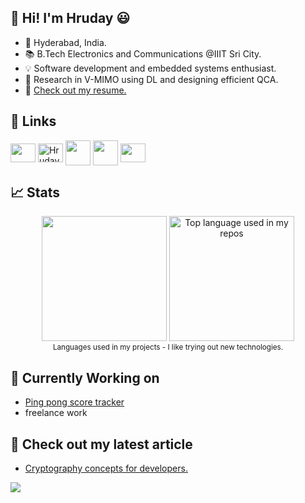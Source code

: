 ## 👋 Hi! I'm Hruday 😃
- 📍 Hyderabad, India.
- 📚 B.Tech Electronics and Communications @IIIT Sri City.
- 💡 Software development and embedded systems enthusiast.
- 🔎 Research in V-MIMO using DL and designing efficient QCA.<br/>
- 📃 [Check out my resume.](https://drive.google.com/file/d/1HcD0pKnGyK_5XUhvWXsGpqHpHE_IjP5P/view)

## 🔗 Links
<p align="left">
<a href="https://www.linkedin.com/in/hruday-gurijala-61b472248/" target="blank"><img align="center" src="https://raw.githubusercontent.com/rahuldkjain/github-profile-readme-generator/master/src/images/icons/Social/linked-in-alt.svg"  height="30" width="40" /></a>
<a href="https://www.leetcode.com/HrudayGurijala" target="blank"><img align="center" src="https://raw.githubusercontent.com/rahuldkjain/github-profile-readme-generator/master/src/images/icons/Social/leet-code.svg" alt="HrudayGurijala" height="30" width="40" /></a>
<a href="https://codeforces.com/profile/hrudaygg" target="blank"><img align="center" src="https://raw.githubusercontent.com/rahuldkjain/github-profile-readme-generator/master/src/images/icons/Social/codeforces.svg"  height="40" width="40" /></a>
<a href="https://discord.gg/t0dan." target="blank"><img align="center" src="https://raw.githubusercontent.com/rahuldkjain/github-profile-readme-generator/master/src/images/icons/Social/discord.svg"  height="40" width="40" /></a>
<a href="https://medium.com/@gurijalahruday" target="blank"><img align="center" src="https://raw.githubusercontent.com/rahuldkjain/github-profile-readme-generator/master/src/images/icons/Social/medium.svg"  height="30" width="40" /></a>
</p>

## 📈 Stats
<div align="center">
<img height="200px" src="https://github-readme-stats-sigma-five.vercel.app/api?username=HrudayGurijala&show_icons=true&show_icons=true&theme=gotham&locale=en&count_private=true&include_all_commits=true"/> 
  <img height="200px" src="https://github-readme-stats.vercel.app/api/top-langs/?username=HrudayGurijala&layout=compact&hide_title=1&hide=html,jupyter%20notebook&theme=gotham&langs_count=8" alt="Top language used in my repos" />
  <br />
  <small>Languages used in my projects - I like trying out new technologies.</small>
</div>

## 🍳 Currently Working on
- [Ping pong score tracker](https://github.com/HrudayGurijala/pp-score-2.0)
- freelance work

## 📖 Check out my latest article
- [Cryptography concepts for developers.](https://medium.com/@gurijalahruday/cryptography-concepts-for-developers-a90de71e384e)
  
<div ><img src="https://komarev.com/ghpvc/?username=HrudayGurijala&color=brightgreen&abbreviated=true&style=for-the-badge"  /></div> 
